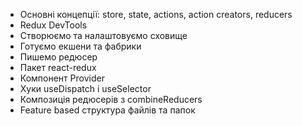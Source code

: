 
- Основні концепції: store, state, actions, action creators, reducers  
- Redux DevTools  
- Створюємо та налаштовуємо сховище  
- Готуємо екшени та фабрики  
- Пишемо редюсер  
- Пакет react-redux  
- Компонент Provider  
- Хуки useDispatch і useSelector  
- Композиція редюсерів з combineReducers  
- Feature based структура файлів та папок